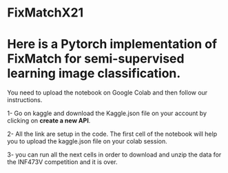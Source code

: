 # FixMatchX21

# Here is a Pytorch implementation of FixMatch for semi-supervised learning image classification.

You need to upload the notebook on Google Colab and then follow our instructions.

1- Go on kaggle and download the Kaggle.json file on your account by clicking on **create a new API**.


2- All the link are setup in the code. The first cell of the notebook will help you to upload the kaggle.json file on your colab session.


3- you can run all the next cells in order to download and unzip the data for the INF473V competition and it is over.



